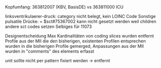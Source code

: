 Kopfumfang:
363812007 (KBV, BasisDE) vs 363811000 ICU

linksventrikulaerer-druck: category nicht belegt, kein LOINC Code
Sonstige pulsatile Drücke: = $sct#75367002 kann nicht gesetzt werden weil children andere sct codes setzen
Selbiges für 11073

Designentscheidung
Max Kardinalitäten von coding slices wurden entfernt
Profile aus der MII die den bisherigen, existenten Profilen entsprechen wurden in die bisherigen Profile gemerged, Anpassungen aus der MII wurden in "comments" des elements erfasst

unit sollte nicht per pattern fixiert werden -> entfernt